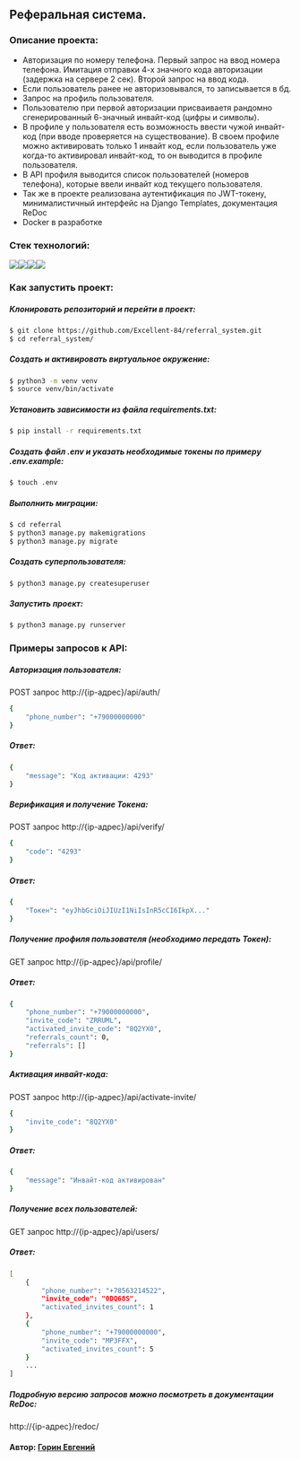 ## Реферальная система.

### Описание проекта:

 - Авторизация по номеру телефона. Первый запрос на ввод номера телефона. Имитация отправки 4-х значного кода авторизации (задержка на сервере 2 сек). Второй запрос на ввод кода.
 - Если пользователь ранее не авторизовывался, то записывается в бд.
 - Запрос на профиль пользователя.
 - Пользователю при первой авторизации присваиваетя рандомно сгенерированный 6-значный инвайт-код (цифры и символы).
 - В профиле у пользователя есть возможность ввести чужой инвайт-код (при вводе проверяется на существование). В своем профиле можно активировать только 1 инвайт код, если пользователь уже когда-то активировал инвайт-код, то он выводится в профиле пользователя.
 - В API профиля выводится список пользователей (номеров телефона), которые ввели инвайт код текущего пользователя.
 - Так же в проекте реализована аутентификация по JWT-токену, минималистичный интерфейс на Django Templates, документация ReDoc
 - Docker в разработке


### Стек технологий:
<img src="https://img.shields.io/badge/Python-FFFFFF?style=for-the-badge&logo=python&logoColor=3776AB"/><img src="https://img.shields.io/badge/django-FFFFFF?style=for-the-badge&logo=django&logoColor=082E08"/><img src="https://img.shields.io/badge/Django REST Framework-FFFFFF?style=for-the-badge&logo=&logoColor=361508"/><img src="https://img.shields.io/badge/PostgreSQL-FFFFFF?style=for-the-badge&logo=PostgreSQL&logoColor=4169E1"/>

### Как запустить проект:

##### Клонировать репозиторий и перейти в проект:
```bash
$ git clone https://github.com/Excellent-84/referral_system.git
$ cd referral_system/
```

##### Cоздать и активировать виртуальное окружение:

```bash
$ python3 -m venv venv
$ source venv/bin/activate
```

##### Установить зависимости из файла requirements.txt:

```bash
$ pip install -r requirements.txt
```

##### Создать файл .env и указать необходимые токены по примеру .env.example:
```bash
$ touch .env
```

##### Выполнить миграции:

```bash
$ cd referral
$ python3 manage.py makemigrations
$ python3 manage.py migrate
```

##### Создать суперпользователя:

```bash
$ python3 manage.py createsuperuser
```

##### Запустить проект:

```bash
$ python3 manage.py runserver
```

### Примеры запросов к API:

##### Авторизация пользователя:
POST запрос http://{ip-адрес}/api/auth/
```bash
{
    "phone_number": "+79000000000"
}
```
##### Ответ:
```bash
{
    "message": "Код активации: 4293"
}
```

##### Верификация и получение Токена:
POST запрос http://{ip-адрес}/api/verify/
```bash
{
    "code": "4293"
}
```
##### Ответ:
```bash
{
    "Токен": "eyJhbGciOiJIUzI1NiIsInR5cCI6IkpX..."
}
```

##### Получение профиля пользователя (необходимо передать Токен):
GET запрос http://{ip-адрес}/api/profile/

##### Ответ:
```bash
{
    "phone_number": "+79000000000",
    "invite_code": "ZRRUML",
    "activated_invite_code": "8Q2YX0",
    "referrals_count": 0,
    "referrals": []
}
```

##### Активация инвайт-кода:
POST запрос http://{ip-адрес}/api/activate-invite/
```bash
{
    "invite_code": "8Q2YX0"
}
```
##### Ответ:
```bash
{
    "message": "Инвайт-код активирован"
}
```

##### Получение всех пользователей:
GET запрос http://{ip-адрес}/api/users/

##### Ответ:
```bash
[
    {
        "phone_number": "+78563214522",
        "invite_code": "0DQ68S",
        "activated_invites_count": 1
    },
    {
        "phone_number": "+79000000000",
        "invite_code": "MP3FFX",
        "activated_invites_count": 5
    }
    ...
]
```

##### Подробную версию запросов можно посмотреть в документации ReDoc:
http://{ip-адрес}/redoc/

#### Автор: [Горин Евгений](https://github.com/Excellent-84)
